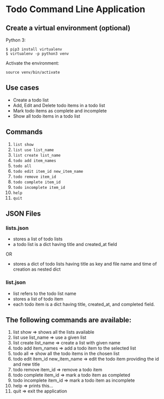# Todo Command Line Application

## Create a virtual environment (optional)

Python 3:
```
$ pip3 install virtualenv
$ virtualenv -p python3 venv
```

Activate the environment:

```
source venv/bin/activate
```

## Use cases

- Create a todo list
- Add, Edit and Delete todo items in a todo list
- Mark todo items as complete and incomplete
- Show all todo items in a todo list

## Commands

1. `list show`
2. `list use list_name`
3. `list create list_name`
3. `todo add item_names`
4. `todo all`
5. `todo edit item_id new_item_name`
6. `todo remove item_id`
7. `todo complete item_id`
8. `todo incomplete item_id`
9. `help`
10. `quit`

## JSON Files

### lists.json

- stores a list of todo lists
- a todo list is a dict having title and created_at field

OR

- stores a dict of todo lists having title as key and file name and time of creation as nested dict

### list.json

- list refers to the todo list name
- stores a list of todo item
- each todo item is a dict having title, created_at, and completed field.


## The following commands are available:
1. list show => shows all the lists available
2. list use list_name => use a given list
3. list create list_name => create a list with given name
3. todo add item_names => add a todo item to the selected list
4. todo all => show all the todo items in the chosen list
5. todo edit item_id new_item_name => edit the todo item providing the id and new title
6. todo remove item_id => remove a todo item
7. todo complete item_id => mark a todo item as completed
8. todo incomplete item_id => mark a todo item as incomplete
9. help => prints this...
10. quit => exit the application